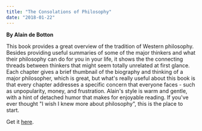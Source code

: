 ```yaml
---
title: "The Consolations of Philosophy"
date: "2018-01-22"
---
```


**By Alain de Botton**

This book provides a great overview of the tradition of Western philosophy. Besides providing useful summaries of some of the major thinkers and what their philosophy can do for you in your life, it shows the the connecting threads between thinkers that might seem totally unrelated at first glance. Each chapter gives a brief thumbnail of the biography and thinking of a major philosopher, which is great, but what's really useful about this book is that every chapter addresses a specific concern that everyone faces - such as unpopularity, money, and frustration. Alain's style is warm and gentle, with a hint of detached humor that makes for enjoyable reading. If you've ever thought "I wish I knew more about philosophy", this is the place to start.

Get it [here](https://smile.amazon.com/Consolations-Philosophy-Vintage-International-ebook/dp/B00ATLA8RU/ref=sr_1_1?ie=UTF8&qid=1516594375&sr=8-1&keywords=consolations+of+philosophy+alain+de+botton).
